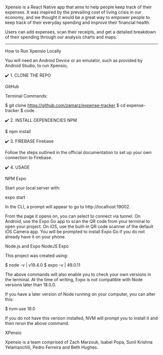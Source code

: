 
Xpensio is a React Native app that aims to help people keep track of their expenses. It was inspired by the prevailing cost of living crisis in our economy, and we thought it would be a great way to empower people to keep track of their everyday spending and improve their financial health. 

Users can add expenses, scan their receipts, and get a detailed breakdown of their spending through our analysis charts and maps. 

__________________________________________________________________________________

How to Run Xpensio Locally

You will need an Android Device or an emulator, such as provided by Android Studio, to run Xpensio;

✔️ 1. CLONE THE REPO

GitHub

Terminal Commands:

$ git clone https://github.com/zamarz/expense-tracker
$ cd expense-tracker
$ code .

✔️ 2. INSTALL DEPENDENCIES
NPM

$ npm install

✔️ 3. FIREBASE
Firebase

Follow the steps outlined in the official documentation to set up your own connection to Firebase.

✔️ 4. USAGE

NPM Expo

Start your local server with:

expo start

In the CLI, a prompt will appear to go to http://localhost:19002. 

From the page it opens on, you can select to connect via tunnel. On Android, use the Expo Go app to scan the QR code from your terminal to open your project. On iOS, use the built-in QR code scanner of the default iOS Camera app. You will be prompted to install Expo Go if you do not already have it on your phone.

Node.js and Expo
NodeJS Expo

This project was created using:

$ node -v | v19.4.0
$ expo -v | 49.0.11

The above commands will also enable you to check your own versions in the terminal. At the time of writing, Expo is not compatible with Node versions later than 18.0.0.

If you have a later version of Node running on your computer, you can alter this:

$ nvm use 18.0

If you do not have this version installed, NVM will prompt you to install it and then rerun the above command.


XPensio

Xpensio is a team comprised of Zach Marzouk, Isabel Popa, Sunil Krishna Yelamanchili, Pedro Ferreira and Beth Hughes.